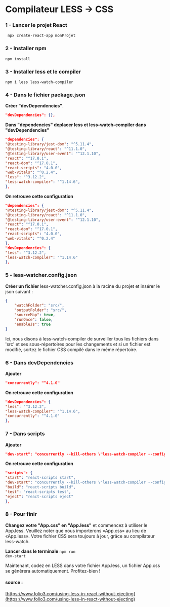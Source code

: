 # Compilateur LESS -> CSS

### 1 - Lancer le projet React

<code> npx create-react-app monProjet</code>

### 2 - Installer npm

<code>npm install</code>

### 3 - Installer less et le compiler

<code>npm i less less-watch-compiler</code>

### 4 - Dans le fichier package.json

<strong>Créer "devDependencies"</strong>. 
```json
"devDependencies": {},
```

<strong>Dans "dependencies" deplacer less et less-watch-compiler dans "devDependencies"</strong>

```json
"dependencies": {
"@testing-library/jest-dom": "^5.11.4",
"@testing-library/react": "^11.1.0",
"@testing-library/user-event": "^12.1.10",
"react": "^17.0.1",
"react-dom": "^17.0.1",
"react-scripts": "4.0.0",
"web-vitals": "^0.2.4",
"less": "^3.12.2",
"less-watch-compiler": "^1.14.6",
},
```

<strong>On retrouve cette configuration</strong>

```json
"dependencies": {
"@testing-library/jest-dom": "^5.11.4",
"@testing-library/react": "^11.1.0",
"@testing-library/user-event": "^12.1.10",
"react": "^17.0.1",
"react-dom": "^17.0.1",
"react-scripts": "4.0.0",
"web-vitals": "^0.2.4"
},
"devDependencies": {
"less": "^3.12.2",
"less-watch-compiler": "^1.14.6"
},
```

### 5 - less-watcher.config.json

<strong>Créer un fichier </strong> less-watcher.config.json à la racine du projet et insérer le json suivant :

```json
{
    "watchFolder": "src/",
    "outputFolder": "src/",
    "sourceMap": true,
    "runOnce": false,
    "enableJs": true
}
```

Ici, nous disons à less-watch-compiler de surveiller tous les fichiers dans 'src' et ses sous-répertoires pour les changements et si un fichier est modifié, sortez le fichier CSS compilé dans le même répertoire.

### 6 - Dans devDependencies

<strong>Ajouter</strong>

```json
"concurrently": "^4.1.0"
```

<strong>On retrouve cette configuration</strong>

```json
"devDependencies": {
"less": "^3.12.2",
"less-watch-compiler": "^1.14.6",
"concurrently": "^4.1.0"
},
```

### 7 - Dans scripts

<strong>Ajouter</strong>

```json
"dev-start": "concurrently --kill-others \"less-watch-compiler --config less-watcher.config.json\" \"react-scripts start\""
```

<strong>On retrouve cette configuration</strong>

```json
"scripts": {
"start": "react-scripts start",
"dev-start": "concurrently --kill-others \"less-watch-compiler --config less-watcher.config.json\"  \"react-scripts start\"",
"build": "react-scripts build",
"test": "react-scripts test",
"eject": "react-scripts eject"
},
```

### 8 - Pour finir

<strong>Changez votre "App.css" en "App.less"</strong> et commencez à utiliser le App.less. Veuillez noter que nous importerons «App.css» au lieu de «App.less». Votre fichier CSS sera toujours à jour, grâce au compilateur less-watch.

<strong>Lancer dans le terminale</strong>
<code>npm run dev-start</code>

Maintenant, codez en LESS dans votre fichier App.less, un fichier App.css se génèrera automatiquement.
Profitez-bien !

#### source :

[https://www.folio3.com/using-less-in-react-without-ejecting](https://www.folio3.com/using-less-in-react-without-ejecting)
